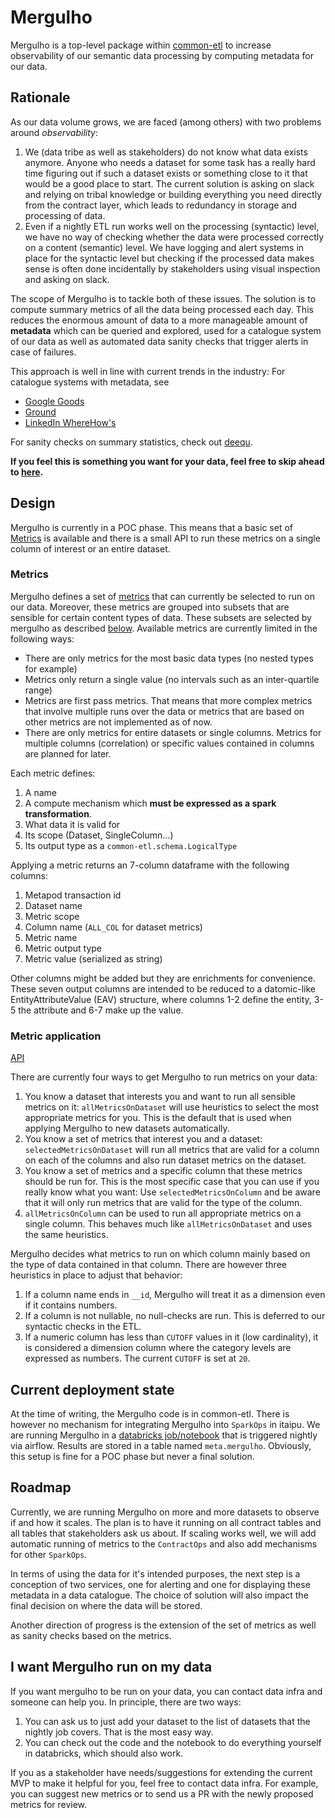 # Mergulho

Mergulho is a top-level package within
[common-etl](https://github.com/nubank/common-etl) to increase observability of
our semantic data processing by computing metadata for our data.


## Rationale

As our data volume grows, we are faced (among others) with two problems around
_observability_:

1. We (data tribe as well as stakeholders) do not know what data exists
   anymore. Anyone who needs a dataset for some task has a really hard time
   figuring out if such a dataset exists or something close to it that would be
   a good place to start. The current solution is asking on slack and relying
   on tribal knowledge or building everything you need directly from the
   contract layer, which leads to redundancy in storage and processing of data.
2. Even if a nightly ETL run works well on the processing (syntactic) level, we
   have no way of checking whether the data were processed correctly on a
   content (semantic) level. We have logging and alert systems in place for the
   syntactic level but checking if the processed data makes sense is often done
   incidentally by stakeholders using visual inspection and asking on slack.

The scope of Mergulho is to tackle both of these issues. The solution is to
compute summary metrics of all the data being processed each day. This reduces
the enormous amount of data to a more manageable amount of **metadata** which
can be queried and explored, used for a catalogue system of our data as well as
automated data sanity checks that trigger alerts in case of failures.

This approach is well in line with current trends in the industry: For
catalogue systems with metadata, see

* [Google Goods](https://research.google.com/pubs/pub45390.html)
* [Ground](http://cidrdb.org/cidr2017/papers/p111-hellerstein-cidr17.pdf)
* [LinkedIn WhereHow's](https://github.com/linkedin/WhereHows)

For sanity checks on summary statistics, check out [deequ](https://github.com/awslabs/deequ).

**If you feel this is something you want for your data, feel free to skip ahead
to [here](#i-want-mergulho-run-on-my-data).**


## Design

Mergulho is currently in a POC phase. This means that a basic set of [Metrics](#metrics)
is available and there is a small API to run these metrics on a single column
of interest or an entire dataset.

### Metrics

Mergulho defines a set of [metrics](https://github.com/nubank/common-etl/blob/master/src/main/scala/mergulho/Metric.scala)
that can currently be selected to run on our data. Moreover, these metrics are
grouped into subsets that are sensible for certain content types of data. These
subsets are selected by mergulho as described [below](#metric-application).
Available metrics are currently limited in the following ways:

* There are only metrics for the most basic data types (no nested types for example)
* Metrics only return a single value (no intervals such as an inter-quartile range)
* Metrics are first pass metrics. That means that more complex metrics that
  involve multiple runs over the data or metrics that are based on other
  metrics are not implemented as of now.
* There are only metrics for entire datasets or single columns. Metrics for
  multiple columns (correlation) or specific values contained in columns are planned for
  later.

Each metric defines:

1. A name
2. A compute mechanism which **must be expressed as a spark transformation**.
3. What data it is valid for
4. Its scope (Dataset, SingleColumn...)
5. Its output type as a `common-etl.schema.LogicalType`

Applying a metric returns an 7-column dataframe with the following columns:

1. Metapod transaction id
2. Dataset name
3. Metric scope
4. Column name (`ALL_COL` for dataset metrics)
5. Metric name
6. Metric output type
7. Metric value (serialized as string)

Other columns might be added but they are enrichments for convenience. These
seven output columns are intended to be reduced to a datomic-like
EntityAttributeValue (EAV) structure, where columns 1-2 define the entity, 3-5
the attribute and 6-7 make up the value.

### Metric application

[API](https://github.com/nubank/common-etl/blob/master/src/main/scala/mergulho/Mergulho.scala#L11)

There are currently four ways to get Mergulho to run metrics on your data:

1. You know a dataset that interests you and want to run all sensible metrics
   on it: `allMetricsOnDataset` will use heuristics to select the most
   appropriate metrics for you. This is the default that is used when applying
   Mergulho to new datasets automatically.
2. You know a set of metrics that interest you and a dataset:
   `selectedMetricsOnDataset` will run all metrics that are valid for a column
   on each of the columns and also run dataset metrics on the dataset.
3. You know a set of metrics and a specific column that these metrics should be
   run for. This is the most specific case that you can use if you really know
   what you want: Use `selectedMetricsOnColumn` and be aware that it will only
   run metrics that are valid for the type of the column.
4. `allMetricsOnColumn` can be used to run all appropriate metrics on a single
   column. This behaves much like `allMetricsOnDataset` and uses the same
   heuristics.

Mergulho decides what metrics to run on which column mainly based on the type
of data contained in that column. There are however three heuristics in place
to adjust that behavior:

1. If a column name ends in `__id`, Mergulho will treat it as a dimension even
   if it contains numbers.
2. If a column is not nullable, no null-checks are run. This is deferred to our
   syntactic checks in the ETL.
3. If a numeric column has less than `CUTOFF` values in it (low cardinality),
   it is considered a dimension column where the category levels are expressed
   as numbers. The current `CUTOFF` is set at `20`.


## Current deployment state

At the time of writing, the Mergulho code is in common-etl. There is however no
mechanism for integrating Mergulho into `SparkOps` in itaipu. We are running
Mergulho in a [databricks
job/notebook](https://nubank.cloud.databricks.com/#job/15438) that is triggered
nightly via airflow. Results are stored in a table named `meta.mergulho`.
Obviously, this setup is fine for a POC phase but never a final solution.


## Roadmap

Currently, we are running Mergulho on more and more datasets to observe if and
how it scales. The plan is to have it running on all contract tables and all
tables that stakeholders ask us about. If scaling works well, we will add
automatic running of metrics to the `ContractOps` and also add mechanisms for
other `SparkOps`.

In terms of using the data for it's intended purposes, the next step is a
conception of two services, one for alerting and one for displaying these
metadata in a data catalogue. The choice of solution will also impact the final
decision on where the data will be stored.

Another direction of progress is the extension of the set of metrics as well as
sanity checks based on the metrics.


## I want Mergulho run on my data

If you want mergulho to be run on your data, you can contact data infra and
someone can help you. In principle, there are two ways:

1. You can ask us to just add your dataset to the list of datasets that the
   nightly job covers. That is the most easy way.
2. You can check out the code and the notebook to do everything yourself in
   databricks, which should also work.

If you as a stakeholder have needs/suggestions for extending the current MVP to
make it helpful for you, feel free to contact data infra. For example, you can
suggest new metrics or to send us a PR with the newly proposed metrics for
review.


